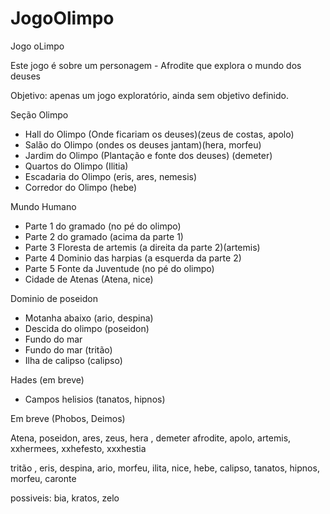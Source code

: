 # JogoOlimpo
Jogo oLimpo

Este jogo é sobre um personagem - Afrodite que explora o mundo dos deuses

Objetivo: apenas um jogo exploratório, ainda sem objetivo definido.


Seção Olimpo
  - Hall do Olimpo (Onde ficariam os deuses)(zeus de costas, apolo)
  - Salão do Olimpo (ondes os deuses jantam)(hera, morfeu) 
  - Jardim do Olimpo (Plantação e fonte dos deuses) (demeter)
  - Quartos do Olimpo (Ilitia)
  - Escadaria do Olimpo (eris, ares, nemesis)
  - Corredor do Olimpo (hebe)

Mundo Humano
  - Parte 1 do gramado (no pé do olimpo)
  - Parte 2 do gramado (acima da parte 1)
  - Parte 3 Floresta de artemis (a direita da parte 2)(artemis)
  - Parte 4 Dominio das harpias (a esquerda da parte 2)
  - Parte 5 Fonte da Juventude (no pé do olimpo)
  - Cidade de Atenas (Atena, nice)

Dominio de poseidon
  - Motanha abaixo (ario, despina)
  - Descida do olimpo (poseidon)
  - Fundo do mar
  - Fundo do mar (tritão)
  - Ilha de calipso (calipso)

Hades (em breve)
  - Campos helisios (tanatos, hipnos)

Em breve (Phobos, Deimos)


Atena, poseidon, ares, zeus, hera , demeter
afrodite, apolo, artemis, xxhermees, xxhefesto, xxxhestia

tritão , eris, despina, ario, morfeu, ilita, nice, hebe, calipso, tanatos, hipnos, morfeu, caronte

possiveis:
bia, kratos, zelo
